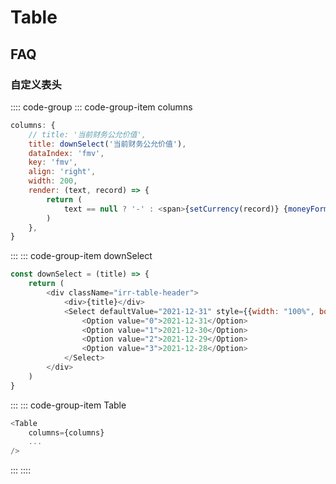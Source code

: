 # Table


## FAQ

### 自定义表头

:::: code-group
::: code-group-item columns
```js
columns: {
    // title: '当前财务公允价值',
    title: downSelect('当前财务公允价值'),
    dataIndex: 'fmv',
    key: 'fmv',
    align: 'right',
    width: 200,
    render: (text, record) => {
        return (
            text == null ? '-' : <span>{setCurrency(record)} {moneyFormat(text)}</span>,
        )
    },
}
```
:::
::: code-group-item downSelect
```js
const downSelect = (title) => {
	return (
		<div className="irr-table-header">
			<div>{title}</div>
			<Select defaultValue="2021-12-31" style={{width: "100%", border: "none"}}>
				<Option value="0">2021-12-31</Option>
				<Option value="1">2021-12-30</Option>
				<Option value="2">2021-12-29</Option>
				<Option value="3">2021-12-28</Option>
			</Select>
		</div>
	)
}
```
:::
::: code-group-item Table
```js
<Table
    columns={columns}
    ...
/>
```
:::
::::
